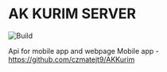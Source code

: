 # AK KURIM SERVER
![Build](https://github.com/czmatejt9/akkurim-server/actions/workflows/deploy.yml/badge.svg?branch=dev)

Api for mobile app and webpage
Mobile app - https://github.com/czmatejt9/AKKurim
